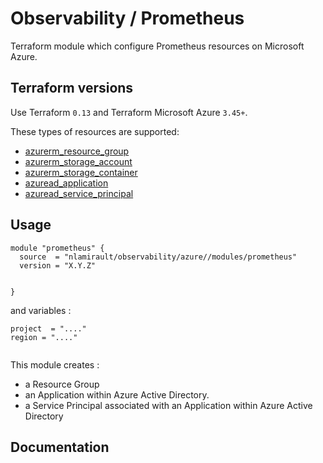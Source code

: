 # Observability / Prometheus

Terraform module which configure Prometheus resources on Microsoft Azure.

## Terraform versions

Use Terraform `0.13` and Terraform Microsoft Azure `3.45+`.

These types of resources are supported:

* [azurerm_resource_group](https://registry.terraform.io/providers/hashicorp/azurerm/latest/docs/resources/resource_group)
* [azurerm_storage_account](https://registry.terraform.io/providers/hashicorp/azurerm/latest/docs/resources/storage_account)
* [azurerm_storage_container](https://registry.terraform.io/providers/hashicorp/azurerm/latest/docs/resources/storage_container)
* [azuread_application](https://registry.terraform.io/providers/hashicorp/azuread/latest/docs/resources/application)
* [azuread_service_principal](https://registry.terraform.io/providers/hashicorp/azuread/latest/docs/resources/service_principal)

## Usage

```hcl
module "prometheus" {
  source  = "nlamirault/observability/azure//modules/prometheus"
  version = "X.Y.Z"


}
```

and variables :

```hcl
project  = "...."
region = "...."


```

This module creates :

* a Resource Group
* an Application within Azure Active Directory.
* a Service Principal associated with an Application within Azure Active Directory

## Documentation

